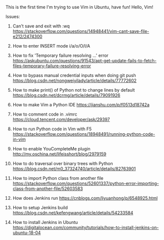 This is the first time I'm trying to use Vim in Ubuntu, have fun!
Hello, Vim!

Issues:
1. Can't save and exit with :wq
   https://stackoverflow.com/questions/14948441/vim-cant-save-file-e212/2474300

2. How to enter INSERT mode
   i/a/o/O/I/A

3. How to fix 'Temporary failure resolving ...' error
   https://askubuntu.com/questions/91543/apt-get-update-fails-to-fetch-files-temporary-failure-resolving-error

4. How to bypass manual credential inputs when doing git push
   https://blog.csdn.net/nongweiyilady/article/details/77772602

5. How to make print() of Python not to change lines by default
   https://blog.csdn.net/dcrmg/article/details/79091926

6. How to make Vim a Python IDE
   https://jianshu.com/p/f0513d18742a

7. How to comment code in .vimrc
   https://cloud.tencent.com/developer/ask/29397

8. How to run Python code in Vim with F5
   https://stackoverflow.com/questions/18948491/running-python-code-in-vim

9. How to enable YouCompleteMe plugin
   http://my.oschina.net/lifeisshort/blog/2979159

10. How to do traversal over binary trees with Python
   https://blog.csdn.net/m0_37324740/article/details/82763901

11. How to import Python class from another file
   https://stackoverflow.com/questions/52601337/python-error-importing-class-from-another-file/52603583

12. How does Jenkins run
   https://cnblogs.com/liyuanhong/p/6548925.html

13. How to setup Jenkins build
   https://blog.csdn.net/kefengwang/article/details/54233584

14. How to install Jenkins in Ubuntu
   https://digitalocean.com/community/tutorials/how-to-install-jenkins-on-ubuntu-18-04
